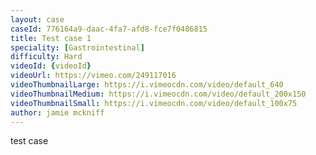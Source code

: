 ```yaml
---
layout: case
caseId: 776164a9-daac-4fa7-afd8-fce7f0486815
title: Test case 1
speciality: [Gastrointestinal]
difficulty: Hard
videoId: {videoId}
videoUrl: https://vimeo.com/249117016
videoThumbnailLarge: https://i.vimeocdn.com/video/default_640
videoThumbnailMedium: https://i.vimeocdn.com/video/default_200x150
videoThumbnailSmall: https://i.vimeocdn.com/video/default_100x75
author: jamie mckniff
---
```


test case